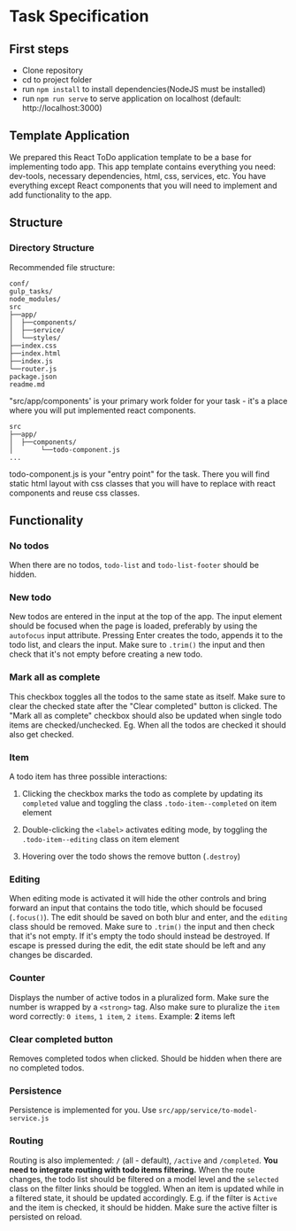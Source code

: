 # Task Specification

## First steps

* Clone repository
* cd to project folder
* run `npm install` to install dependencies(NodeJS must be installed)
* run `npm run serve` to serve application on localhost (default: http://localhost:3000)

## Template Application

We prepared this React ToDo application template to be a base for implementing todo app. This app template contains everything you need: dev-tools, necessary dependencies, html, css, services, etc. You have everything except React components that you will need to implement and add functionality to the app.  

## Structure

### Directory Structure

Recommended file structure:

```
conf/
gulp_tasks/
node_modules/
src
├──app/
│  ├──components/
│  ├──service/
│  └──styles/
├──index.css
├──index.html
├──index.js
└──router.js
package.json
readme.md
```

"src/app/components' is your primary work folder for your task - it's a place where you will put implemented react components. 

```
src
├──app/
│  ├──components/
│       └──todo-component.js
...
```

todo-component.js is your "entry point" for the task. There you will find static html layout with css classes that you will have to replace with react components and reuse css classes. 

## Functionality

### No todos

When there are no todos, `todo-list` and `todo-list-footer` should be hidden.

### New todo

New todos are entered in the input at the top of the app. The input element should be focused when the page is loaded, preferably by using the `autofocus` input attribute. Pressing Enter creates the todo, appends it to the todo list, and clears the input. Make sure to `.trim()` the input and then check that it's not empty before creating a new todo.

### Mark all as complete

This checkbox toggles all the todos to the same state as itself. Make sure to clear the checked state after the "Clear completed" button is clicked. The "Mark all as complete" checkbox should also be updated when single todo items are checked/unchecked. Eg. When all the todos are checked it should also get checked.

### Item

A todo item has three possible interactions:

1. Clicking the checkbox marks the todo as complete by updating its `completed` value and toggling the class `.todo-item--completed` on item element

2. Double-clicking the `<label>` activates editing mode, by toggling the `.todo-item--editing` class on item element

3. Hovering over the todo shows the remove button (`.destroy`)

### Editing

When editing mode is activated it will hide the other controls and bring forward an input that contains the todo title, which should be focused (`.focus()`). The edit should be saved on both blur and enter, and the `editing` class should be removed. Make sure to `.trim()` the input and then check that it's not empty. If it's empty the todo should instead be destroyed. If escape is pressed during the edit, the edit state should be left and any changes be discarded.

### Counter

Displays the number of active todos in a pluralized form. Make sure the number is wrapped by a `<strong>` tag. Also make sure to pluralize the `item` word correctly: `0 items`, `1 item`, `2 items`. Example: **2** items left

### Clear completed button

Removes completed todos when clicked. Should be hidden when there are no completed todos.

### Persistence

Persistence is implemented for you. Use `src/app/service/to-model-service.js` 

### Routing

Routing is also implemented: `/` (all - default), `/active` and `/completed`. **You need to integrate routing with todo items filtering.** When the route changes, the todo list should be filtered on a model level and the `selected` class on the filter links should be toggled. When an item is updated while in a filtered state, it should be updated accordingly. E.g. if the filter is `Active` and the item is checked, it should be hidden. Make sure the active filter is persisted on reload.
